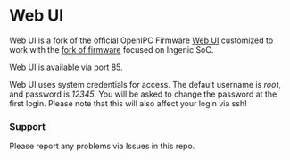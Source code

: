 Web UI
======

Web UI is a fork of the official OpenIPC Firmware [Web UI][1] customized to work
with the [fork of firmware][2] focused on Ingenic SoC.

Web UI is available via port 85.

Web UI uses system credentials for access.
The default username is _root_, and password is _12345_.
You will be asked to change the password at the first login.
Please note that this will also affect your login via ssh!

### Support

Please report any problems via Issues in this repo.

[1]: https://github.com/OpenIPC/webui
[2]: https://github.com/themactep/openipc-firmware
